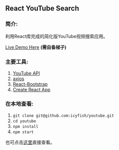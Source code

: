 ## React YouTube Search


### 简介:

利用React库完成的简化版YouTube视频搜索应用。

[Live Demo Here](https://icyfish.github.io/youtube/)
**(需自备梯子)**

### 主要工具:

1. [YouTube API](https://developers.google.com/youtube/)
1. [axios](https://github.com/mzabriskie/axios)
1. [React-Bootstrap](https://react-bootstrap.github.io/)
1. [Create React App](https://github.com/facebookincubator/create-react-app)

### 在本地查看:

1. `git clone git@github.com:icyfish/youtube.git`
2. `cd youtube`
3. `npm install`
4. `npm start`

也可点击[这里](https://icyfish.github.io/youtube/)直接查看。
